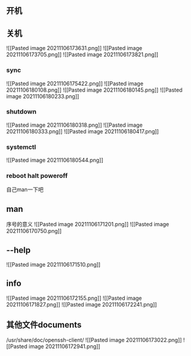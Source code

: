 ## 开机

## 关机
![[Pasted image 20211106173631.png]]
![[Pasted image 20211106173705.png]]
![[Pasted image 20211106173821.png]]

### sync
![[Pasted image 20211106175422.png]]
![[Pasted image 20211106180108.png]]
![[Pasted image 20211106180145.png]]
![[Pasted image 20211106180233.png]]
### shutdown
![[Pasted image 20211106180318.png]]
![[Pasted image 20211106180333.png]]
![[Pasted image 20211106180417.png]]
### systemctl
![[Pasted image 20211106180544.png]]
### reboot  halt poweroff
自己man一下吧 

## man
序号的意义
![[Pasted image 20211106171201.png]]
![[Pasted image 20211106170750.png]]

## --help
![[Pasted image 20211106171510.png]]

## info
![[Pasted image 20211106172155.png]]
![[Pasted image 20211106171827.png]]
![[Pasted image 20211106172241.png]]

## 其他文件documents
/usr/share/doc/openssh-client/
![[Pasted image 20211106173022.png]]
![[Pasted image 20211106172941.png]]
